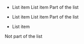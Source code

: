  * List item
   List item
   Part of the list

 * List item
   List item
Part of the list

 * List item

Not part of the list
